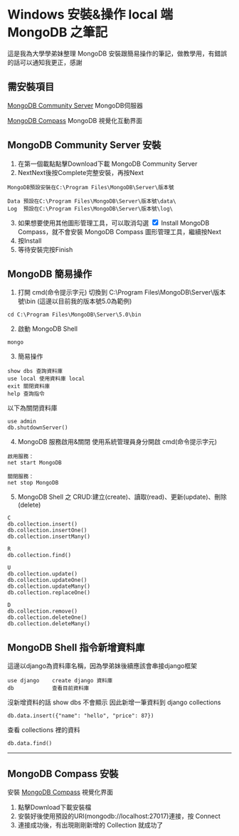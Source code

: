 # Windows 安裝&操作 local 端 MongoDB 之筆記
這是我為大學學弟妹整理 MongoDB 安裝跟簡易操作的筆記，做教學用，有錯誤的話可以通知我更正，感謝
## 需安裝項目
[MongoDB Community Server](https://www.mongodb.com/try/download/community) MongoDB伺服器

[MongoDB Compass](https://www.mongodb.com/try/download/compass) MongoDB 視覺化互動界面

## MongoDB Community Server 安裝
1. 在第一個載點點擊<span class="btn">Download</span>下載 MongoDB Community Server
2. <span class="btn">Next</span><span class="btn">Next</span>後按<span class="btn">Complete</span>完整安裝，再按<span class="btn">Next</span>
```
MongoDB預設安裝在C:\Program Files\MongoDB\Server\版本號

Data 預設在C:\Program Files\MongoDB\Server\版本號\data\
Log  預設在C:\Program Files\MongoDB\Server\版本號\log\
```
3. 如果想要使用其他圖形管理工具，可以取消勾選 <input type="checkbox" checked="checked"><span> Install MongoDB Compass</span>，就不會安裝 MongoDB Compass 圖形管理工具，繼續按<span class="btn">Next</span>
4. 按<span class="btn">Install</span> 
5. 等待安裝完按<span class="btn">Finish</span>

## MongoDB 簡易操作
1. 打開 cmd(命令提示字元) 切換到 C:\Program Files\MongoDB\Server\版本號\bin (這邊以目前我的版本號5.0為範例)
```
cd C:\Program Files\MongoDB\Server\5.0\bin
```
2. 啟動 MongoDB Shell 
```
mongo
```
3. 簡易操作
```
show dbs 查詢資料庫
use local 使用資料庫 local
exit 關閉資料庫
help 查詢指令
```
以下為關閉資料庫
```
use admin
db.shutdownServer()
```
4. MongoDB 服務啟用&關閉
使用系統管理員身分開啟 cmd(命令提示字元)
```
啟用服務：
net start MongoDB

關閉服務：
net stop MongoDB
```

5. MongoDB Shell 之 CRUD:建立(create)、讀取(read)、更新(update)、刪除(delete)
```
C
db.collection.insert()
db.collection.insertOne()
db.collection.insertMany()

R
db.collection.find()

U
db.collection.update()
db.collection.updateOne() 
db.collection.updateMany() 
db.collection.replaceOne() 

D
db.collection.remove()
db.collection.deleteOne()
db.collection.deleteMany()
```
## MongoDB Shell 指令新增資料庫
這邊以django為資料庫名稱，因為學弟妹後續應該會串接django框架
```
use django    create django 資料庫
db            查看目前資料庫
```
沒新增資料的話 show dbs 不會顯示
因此新增一筆資料到 django collections
```
db.data.insert({"name": "hello", "price": 87})
```
查看 collections 裡的資料
```
db.data.find()
```

---

## MongoDB Compass 安裝
安裝 [MongoDB Compass](https://www.mongodb.com/try/download/compass) 視覺化界面

1. 點擊<span class="btn">Download</span>下載安裝檔
2. 安裝好後使用預設的URI(mongodb://localhost:27017)連接，按 <span class="btn btn-success">Connect</span>
3. 連接成功後，有出現剛剛新增的 Collection 就成功了
